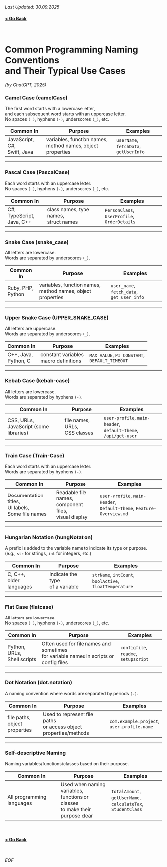 *Last Updated: 30.09.2025*

#### [< Go Back][go-back]

[go-back]: https://github.com/rento-fox/Code-Guides/tree/main/Intro%20To%20Programming 'Intro To Programming'

<br>

# Common Programming Naming Conventions<br>and Their Typical Use Cases

*(by ChatGPT, 2025)*

### Camel Case (camelCase)
The first word starts with a lowercase letter,<br>
and each subsequent word starts with an uppercase letter.<br>
No spaces `( )`, hyphens `(-)`, underscores `(_)`, etc.

| Common In                      | Purpose                                                       | Examples
|--------------------------------|---------------------------------------------------------------|---------
| JavaScript, C#,<br>Swift, Java | variables, function names,<br>method names, object properties | `userName`, `fetchData`,<br>`getUserInfo` |

---

### Pascal Case (PascalCase)
Each word starts with an uppercase letter.<br>
No spaces `( )`, hyphens `(-)`, underscores `(_)`, etc.

| Common In                    | Purpose                                  | Examples
|------------------------------|------------------------------------------|---------
| C#, TypeScript,<br>Java, C++ | class names, type names,<br>struct names | `PersonClass`, `UserProfile`,<br>`OrderDetails` |

---

### Snake Case (snake_case)
All letters are lowercase.<br>
Words are separated by underscores `(_)`.

| Common In            | Purpose                                                       | Examples
|----------------------|---------------------------------------------------------------|---------
| Ruby, PHP,<br>Python | variables, function names,<br>method names, object properties | `user_name`, `fetch_data`,<br>`get_user_info` |

---

### Upper Snake Case (UPPER_SNAKE_CASE)
All letters are uppercase.<br>
Words are separated by underscores `(_)`.

| Common In               | Purpose                                  | Examples
|-------------------------|------------------------------------------|---------
| C++, Java,<br>Python, C | constant variables,<br>macro definitions | `MAX_VALUE`, `PI_CONSTANT`,<br>`DEFAULT_TIMEOUT` |

---

### Kebab Case (kebab-case)
All letters are lowercase.<br>
Words are separated by hyphens `(-)`.

| Common In                                 | Purpose                          | Examples
|-------------------------------------------|----------------------------------|---------
| CSS, URLs,<br>JavaScript (some libraries) | file names, URLs,<br>CSS classes | `user-profile`, `main-header`,<br>`default-theme`, `/api/get-user` |

---

### Train Case (Train-Case)
Each word starts with an uppercase letter.<br>
Words are separated by hyphens `(-)`.

| Common In                                 | Purpose                          | Examples
|-------------------------------------------|----------------------------------|---------
| Documentation titles,<br>UI labels,<br>Some file names | Readable file names,<br>component files,<br>visual display | `User-Profile`, `Main-Header`,<br>`Default-Theme`, `Feature-Overview.md` |

---

### Hungarian Notation (hungNotation)
A prefix is added to the variable name to indicate its type or purpose.<br>
(e.g., `str` for strings, `int` for integers, etc.)

| Common In                  | Purpose                            | Examples
|----------------------------|------------------------------------|---------
| C, C++,<br>older languages | Indicate the type<br>of a variable | `strName`, `intCount`,<br>`boolActive`, `floatTemperature` |

---

### Flat Case (flatcase)
All letters are lowercase.<br>
No spaces `( )`, hyphens `(-)`, underscores `(_)`, etc.

| Common In                      | Purpose                                                                                  | Examples
|--------------------------------|------------------------------------------------------------------------------------------|---------
| Python, URLs,<br>Shell scripts | Often used for file names and sometimes<br>for variable names in scripts or config files | `configfile`, `readme`,<br>`setupscript` |

---

### Dot Notation (dot.notation)
A naming convention where words are separated by periods `(.)`.

| Common In                        | Purpose                                                             | Examples
|----------------------------------|---------------------------------------------------------------------|---------
| file paths,<br>object properties | Used to represent file paths<br>or access object properties/methods | `com.example.project`,<br>`user.profile.name` |

---

### Self-descriptive Naming
Naming variables/functions/classes based on their purpose.

| Common In                 | Purpose                                                                          | Examples
|---------------------------|----------------------------------------------------------------------------------|---------
| All programming languages | Used when naming variables,<br>functions or classes<br>to make their purpose clear | `totalAmount`, `getUserName`,<br>`calculateTax`, `StudentClass` |

<br>

#### [< Go Back][go-back]

[go-back]: https://github.com/rento-fox/Code-Guides/tree/main/Intro%20To%20Programming 'Intro To Programming'

<br>

*EOF*
